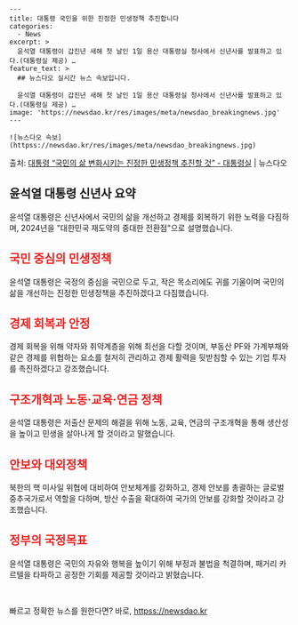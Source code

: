     ---
    title: 대통령 국민을 위한 진정한 민생정책 추진합니다
    categories:
      - News
    excerpt: >
      윤석열 대통령이 갑진년 새해 첫 날인 1일 용산 대통령실 청사에서 신년사를 발표하고 있다.(대통령실 제공) …
    feature_text: >
      ## 뉴스다오 실시간 뉴스 속보입니다.
    
      윤석열 대통령이 갑진년 새해 첫 날인 1일 용산 대통령실 청사에서 신년사를 발표하고 있다.(대통령실 제공) …
    image: 'https://newsdao.kr/res/images/meta/newsdao_breakingnews.jpg'
    ---
    
    ![뉴스다오 속보](httpss://newsdao.kr/res/images/meta/newsdao_breakingnews.jpg)

<p>출처: <a href="httpss://newsdao.kr/2915" rel="dofollow">대통령 “국민의 삶 변화시키는 진정한 민생정책 추진할 것” - 대통령실</a> | 뉴스다오</p>

<h2 data-ke-size="size26">윤석열 대통령 신년사 요약</h2>


<p data-ke-size="size16">윤석열 대통령은 신년사에서 국민의 삶을 개선하고 경제를 회복하기 위한 노력을 다짐하며, 2024년을 "대한민국 재도약의 중대한 전환점"으로 설명했습니다.</p>


<h2 data-ke-size="size24"><b><span style="color: #ee2323;">국민 중심의 민생정책</span></b></h2>

<p data-ke-size="size16">윤석열 대통령은 국정의 중심을 국민으로 두고, 작은 목소리에도 귀를 기울이며 국민의 삶을 개선하는 진정한 민생정책을 추진하겠다고 다짐했습니다.</p>


<h2 data-ke-size="size24"><b><span style="color: #ee2323;">경제 회복과 안정</span></b></h2>

<p data-ke-size="size16">경제 회복을 위해 약자와 취약계층을 위해 최선을 다할 것이며, 부동산 PF와 가계부채와 같은 경제를 위협하는 요소를 철저히 관리하고 경제 활력을 뒷받침할 수 있는 기업 투자를 촉진하겠다고 강조했습니다.</p>


<h2 data-ke-size="size24"><b><span style="color: #ee2323;">구조개혁과 노동·교육·연금 정책</span></b></h2>

<p data-ke-size="size16">윤석열 대통령은 저출산 문제의 해결을 위해 노동, 교육, 연금의 구조개혁을 통해 생산성을 높이고 민생을 살아나게 할 것이라고 말했습니다.</p>


<h2 data-ke-size="size24"><b><span style="color: #ee2323;">안보와 대외정책</span></b></h2>

<p data-ke-size="size16">북한의 핵 미사일 위협에 대비하여 안보체계를 강화하고, 경제 안보를 총괄하는 글로벌 중추국가로서 역할을 다하며, 방산 수출을 확대하여 국가의 안보를 강화할 것이라고 강조했습니다.</p>


<h2 data-ke-size="size24"><b><span style="color: #ee2323;">정부의 국정목표</span></b></h2>

<p data-ke-size="size16">윤석열 대통령은 국민의 자유와 행복을 높이기 위해 부정과 불법을 척결하며, 패거리 카르텔을 타파하고 공정한 기회를 제공할 것이라고 밝혔습니다.</p>


<p data-ke-size="size16">&nbsp;</p> 

빠르고 정확한 뉴스를 원한다면? 바로, <a href="httpss://newsdao.kr" rel="dofollow">httpss://newsdao.kr</a>


    